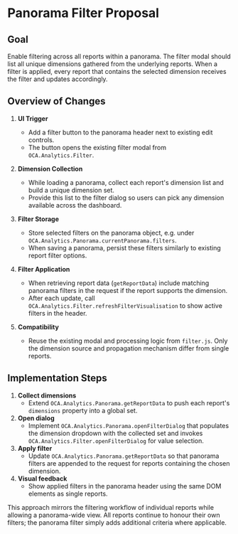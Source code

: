 # Panorama Filter Proposal

## Goal
Enable filtering across all reports within a panorama. The filter modal should
list all unique dimensions gathered from the underlying reports. When a filter is
applied, every report that contains the selected dimension receives the filter
and updates accordingly.

## Overview of Changes
1. **UI Trigger**
   - Add a filter button to the panorama header next to existing edit controls.
   - The button opens the existing filter modal from `OCA.Analytics.Filter`.

2. **Dimension Collection**
   - While loading a panorama, collect each report's dimension list and build a
     unique dimension set.
   - Provide this list to the filter dialog so users can pick any dimension
     available across the dashboard.

3. **Filter Storage**
   - Store selected filters on the panorama object, e.g. under
     `OCA.Analytics.Panorama.currentPanorama.filters`.
   - When saving a panorama, persist these filters similarly to existing report
     filter options.

4. **Filter Application**
   - When retrieving report data (`getReportData`) include matching panorama
     filters in the request if the report supports the dimension.
   - After each update, call `OCA.Analytics.Filter.refreshFilterVisualisation` to
     show active filters in the header.

5. **Compatibility**
   - Reuse the existing modal and processing logic from `filter.js`. Only the
     dimension source and propagation mechanism differ from single reports.

## Implementation Steps
1. **Collect dimensions**
   - Extend `OCA.Analytics.Panorama.getReportData` to push each report's
     `dimensions` property into a global set.
2. **Open dialog**
   - Implement `OCA.Analytics.Panorama.openFilterDialog` that populates the
     dimension dropdown with the collected set and invokes
     `OCA.Analytics.Filter.openFilterDialog` for value selection.
3. **Apply filter**
   - Update `OCA.Analytics.Panorama.getReportData` so that panorama filters are
     appended to the request for reports containing the chosen dimension.
4. **Visual feedback**
   - Show applied filters in the panorama header using the same DOM elements as
     single reports.

This approach mirrors the filtering workflow of individual reports while
allowing a panorama-wide view. All reports continue to honour their own filters;
the panorama filter simply adds additional criteria where applicable.
